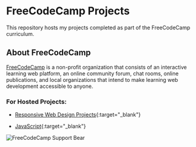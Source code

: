 # FreeCodeCamp Projects

This repository hosts my projects completed as part of the FreeCodeCamp curriculum.


## About FreeCodeCamp

[FreeCodeCamp](https://www.freecodecamp.org/) is a non-profit organization that consists of an interactive learning web platform, an online community forum, chat rooms, online publications, and local organizations that intend to make learning web development accessible to anyone.

### For Hosted Projects:  

- [Responsive Web Design Projects](https://iamajaypro.github.io/freeCodeCamp/Responsive%20Web%20Design){:target="_blank"}

- [JavaScript](https://iamajaypro.github.io/freeCodeCamp/JavaScript){:target="_blank"}


![FreeCodeCamp Support Bear](https://www.freecodecamp.org/static/supporter-bear-e0a35f40fb0f8d5c70a63f40f953d726.svg)

